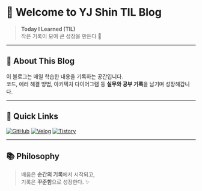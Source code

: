 # 👋 Welcome to **YJ Shin TIL Blog**

> **Today I Learned (TIL)**  
> 작은 기록이 모여 큰 성장을 만든다 🚀

---

## 🌟 About This Blog

이 블로그는 매일 학습한 내용을 기록하는 공간입니다.  
코드, 에러 해결 방법, 아키텍처 다이어그램 등 **실무와 공부 기록**을 남기며 성장해갑니다.

---

## 🔗 Quick Links

[![GitHub](https://img.shields.io/badge/GitHub-181717?style=for-the-badge&logo=github&logoColor=white)](https://github.com/yjshin-cloud/TIL)
[![Velog](https://img.shields.io/badge/Velog-20C997?style=for-the-badge&logo=velog&logoColor=white)](https://velog.io/@yjshin/posts)
[![Tistory](https://img.shields.io/badge/Tistory-FF6A00?style=for-the-badge&logo=tistory&logoColor=white)](https://deeprun.tistory.com/category/Cloud%20Engineering%20Bootcamp)

---

## 📚 Philosophy

> 배움은 **순간의 기록**에서 시작되고,  
> 기록은 **꾸준함**으로 성장한다. ✨
